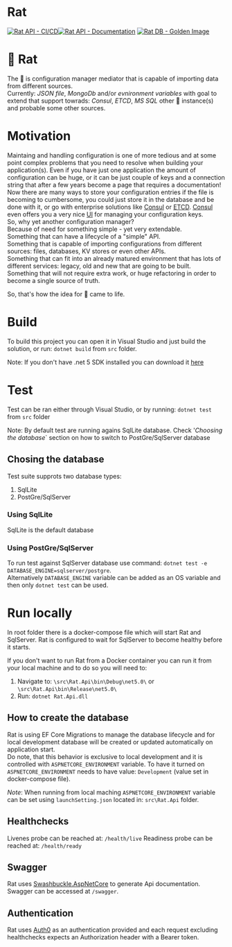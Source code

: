 # Rat
[![Rat API - CI/CD](https://github.com/throw-if-null/rat/actions/workflows/ci.yml/badge.svg)](https://github.com/throw-if-null/rat/actions/workflows/ci.yml)[![Rat API - Documentation](https://github.com/throw-if-null/rat/actions/workflows/redoc.yml/badge.svg)](https://github.com/throw-if-null/rat/actions/workflows/redoc.yml)
[![Rat DB - Golden Image](https://github.com/throw-if-null/rat/actions/workflows/sqlserver.yml/badge.svg)](https://github.com/throw-if-null/rat/actions/workflows/sqlserver.yml)

# :rat: Rat

The :rat: is configuration manager mediator that is capable of importing data from different sources.  
Currently: _JSON file_, _MongoDb_ and/or _evnironment variables_ with goal to extend that support towrads: _Consul_, _ETCD_, _MS SQL_ other :rat: instance(s) and probable some other sources.

# Motivation
Maintaing and handling configuration is one of more tedious and at some point complex problems that you need to resolve when building your application(s). Even if you have just one application the amount of configuration can be huge, or it can be just couple of keys and a connection string that after a few years become a page that requires a documentation!  
Now there are many ways to store your configuration entries if the file is becoming to cumbersome, you could just store it in the database and be done with it, or go with enterprise solutions like [Consul](https://www.consul.io/docs/agent/kv.html) or [ETCD](https://etcd.io/). [Consul](https://www.consul.io/docs/agent/kv.html) even offers you a very nice [UI](https://learn.hashicorp.com/consul/getting-started/ui) for managing your configuration keys.  
So, why yet another configuration manager?  
Because of need for something simple - yet very extendable.  
Something that can have a lifecycle of a "simple" API.  
Something that is capable of importing configurations from different sources: files, databases, KV stores or even other APIs.  
Something that can fit into an already matured environment that has lots of different services: legacy, old and new that are going to be built.  
Something that will not require extra work, or huge refactoring in order to become a single source of truth.  

So, that's how the idea for :rat: came to life. 

# Build

To build this project you can open it in Visual Studio and just build the solution, or run: `dotnet build` from `src` folder.

Note: If you don't have .net 5 SDK installed you can download it [here](https://dotnet.microsoft.com/download/dotnet/5.0)

# Test

Test can be ran either through Visual Studio, or by running: `dotnet test` from `src` folder

Note: By default test are running agains SqlLite database. Check '_Choosing the database_` section on how to switch to PostGre/SqlServer database

## Chosing the database

Test suite supprots two database types:
1. SqlLite
2. PostGre/SqlServer

### Using SqlLite

SqlLite is the default database

### Using PostGre/SqlServer

To run test against SqlServer database use command: `dotnet test -e DATABASE_ENGINE=sqlserver/postgre`.  
Alternatively `DATABASE_ENGINE` variable can be added as an OS variable and then only `dotnet test` can be used.

# Run locally

In root folder there is a docker-compose file which will start Rat and SqlServer. Rat is configured to wait for SqlServer to become healthy before it starts.

If you don't want to run Rat from a Docker container you can run it from your local machine and to do so you will need to:
1. Navigate to: `\src\Rat.Api\bin\Debug\net5.0\` or `\src\Rat.Api\bin\Release\net5.0\`
2. Run: `dotnet Rat.Api.dll`


## How to create the database

Rat is using EF Core Migrations to manage the database lifecycle and for local development database will be created or updated automatically on application start.  
Do note, that this behavior is exclusive to local development and it is controlled with `ASPNETCORE_ENVIRONMENT` variable. To have it turned on `ASPNETCORE_ENVIRONMENT` needs to have value: `Development` (value set in docker-compose file).  

_Note_: When running from local maching `ASPNETCORE_ENVIRONMENT` variable can be set using `launchSetting.json` located in: `src\Rat.Api` folder.

## Healthchecks

Livenes probe can be reached at: `/health/live`
Readiness probe can be reached at: `/health/ready`

## Swagger

Rat uses [Swashbuckle.AspNetCore](https://github.com/domaindrivendev/Swashbuckle.AspNetCore) to generate Api documentation.  
Swagger can be accessed at `/swagger`. 

## Authentication

Rat uses [Auth0](https://auth0.com/) as an authentication provided and each request excluding healthchecks expects an Authorization header with a Bearer token.
